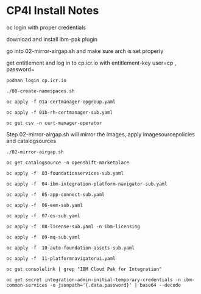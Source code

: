 # CP4I Install Notes

oc login with proper credentials

download and install ibm-pak plugin

go into 02-mirror-airgap.sh and make sure arch is set properly



get entitlement and log in to cp.icr.io with entitlement-key user=cp , password=<entitlement-key>

`podman login cp.icr.io`

`./00-create-namespaces.sh`

`oc apply -f 01a-certmanager-opgroup.yaml`

`oc apply -f 01b-rh-certmanager-sub.yaml`

`oc get csv -n cert-manager-operator`

Step 02-mirror-airgap.sh will mirror the images, apply imagesourcepolicies and catalogsources

`./02-mirror-airgap.sh` 

`oc get catalogsource -n openshift-marketplace`

`oc apply -f  03-foundationservices-sub.yaml`

`oc apply -f  04-ibm-integration-platform-navigator-sub.yaml`

`oc apply -f  05-app-connect-sub.yaml`

`oc apply -f  06-eem-sub.yaml`

`oc apply -f  07-es-sub.yaml`

`oc apply -f  08-license-sub.yaml -n ibm-licensing` 

`oc apply -f  09-mq-sub.yaml`

`oc apply -f  10-auto-foundation-assets-sub.yaml`

`oc apply -f  11-platformnavigatorui.yaml`

`oc get consolelink | grep "IBM Cloud Pak for Integration"`

`oc get secret integration-admin-initial-temporary-credentials -n ibm-common-services -o jsonpath='{.data.password}' | base64 --decode`

